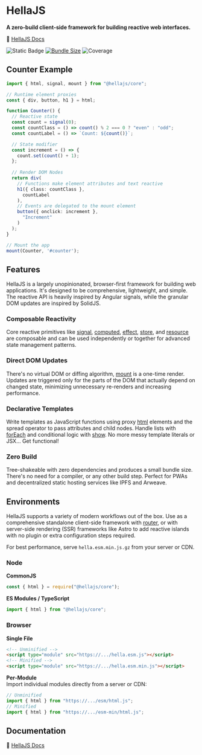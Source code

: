 # HellaJS

**A zero-build client-side framework for building reactive web interfaces.**

📖 [HellaJS Docs](https://hellajs.com)

![Static Badge](https://img.shields.io/badge/status-experimental-orange.svg)
[![Bundle Size](https://img.shields.io/bundlephobia/minzip/@hellajs/core)](https://bundlephobia.com/package/@hellajs/core)
![Coverage](https://img.shields.io/endpoint?url=https://gist.githubusercontent.com/omilli/6df7884e21572b4910c2f21edb658e56/raw/hellajs-coverage.json)

## Counter Example

```typescript
import { html, signal, mount } from "@hellajs/core";

// Runtime element proxies
const { div, button, h1 } = html;

function Counter() {
  // Reactive state
  const count = signal(0);
  const countClass = () => count() % 2 === 0 ? "even" : "odd";
  const countLabel = () => `Count: ${count()}`;

  // State modifier
  const increment = () => {
    count.set(count() + 1);
  };
  
  // Render DOM Nodes
  return div(
    // Functions make element attributes and text reactive
    h1({ class: countClass },
      countLabel
    ),
    // Events are delegated to the mount element
    button({ onclick: increment },
      "Increment"
    )
  );
}

// Mount the app
mount(Counter, '#counter');
```

## Features

HellaJS is a largely unopinionated, browser-first framework for building web applications. It's designed to be comprehensive, lightweight, and simple. The reactive API is heavily inspired by Angular signals, while the granular DOM updates are inspired by SolidJS.

### Composable Reactivity
Core reactive primitives like [signal](https://www.hellajs.com/api/reactive/signal/), [computed](https://www.hellajs.com/api/reactive/computed/), [effect](https://www.hellajs.com/api/reactive/effect/), [store](https://www.hellajs.com/api/reactive/store/), and [resource](https://www.hellajs.com/api/reactive/resource/) are composable and can be used independently or together for advanced state management patterns.

### Direct DOM Updates
There's no virtual DOM or diffing algorithm, [mount](https://www.hellajs.com/api/dom/mount/) is a one-time render. Updates are triggered only for the parts of the DOM that actually depend on changed state, minimizing unnecessary re-renders and increasing performance.

### Declarative Templates
Write  templates as JavaScript functions using proxy [html](https://www.hellajs.com/api/dom/html/) elements and the spread operator to pass attributes and child nodes. Handle lists with [forEach](https://www.hellajs.com/api/dom/foreach/) and conditional logic with [show](https://www.hellajs.com/api/dom/show/). No more messy template literals or JSX... Get functional!

### Zero Build
Tree-shakeable with zero dependencies and produces a small bundle size. There's no need for a compiler, or any other build step. Perfect for PWAs and decentralized static hosting services like IPFS and Arweave. 

## Environments

HellaJS supports a variety of modern workflows out of the box. Use as a comprehensive standalone client-side framework with [router](https://www.hellajs.com/api/router/router/), or with server-side rendering (SSR) frameworks like Astro to add reactive islands with no plugin or extra configuration steps required.

For best performance, serve `hella.esm.min.js.gz` from your server or CDN.

### Node

**CommonJS**
```js
const { html } = require("@hellajs/core");
```

**ES Modules / TypeScript**
```js
import { html } from "@hellajs/core";
```

### Browser

**Single File**
```html
<!-- Unminified -->
<script type="module" src="https://.../hella.esm.js"></script>
<!-- Minified -->
<script type="module" src="https://.../hella.esm.min.js"></script>
```

**Per-Module**  
Import individual modules directly from a server or CDN:
```js
// Unminified
import { html } from "https://.../esm/html.js";
// Minified
import { html } from "https://.../esm-min/html.js";
```
## Documentation

📖 [HellaJS Docs](https://hellajs.com)
